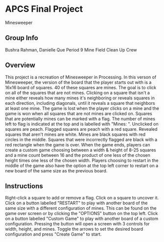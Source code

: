 # APCS Final Project
Minesweeper
## Group Info
Bushra Rahman, Danielle Que
Period 9
Mine Field Clean Up Crew
## Overview
This project is a recreation of Minesweeper in Processing. In this verson of Minesweeper, the version of the board that the player starts out with is a 16x16 board of squares. 40 of these squares are mines. The goal is to click on all of the squares that are not mines. Clicking on a square that isn't a mine either reveals how many mines it's neighboring or reveals squares in each direction, including diagonals, until it reveals a square that neighbors at least one mine. The game is lost when the player clicks on a mine and the game is won when all squares that are not mines are clicked on. Squares that are potentially mines can be marked with a flag.
The number of mines left to flag is indicated at the top and is labelled with "Mines: ".
Unclicked on squares are peach. Flagged squares are peach with a red square. Revealed squares that aren't mines are white. Mines are black squares with red circles in the middle. Squares that were incorrectly flagged are black with a red rectangle when the game is over.
When the game ends, players can create a custom game choosing between a width & height of 8-25 squares and a mine count between 16 and the product of one less of the chosen height times one less of the chosen width.
Players choosing to restart in the middle of the game also have the option at the top left corner to restart on a new board of the same size as the previous board.
## Instructions
Right-click a square to add or remove a flag.
Click on a square to uncover it.
Click on a button labelled "RESTART" to play with another board of the same size with a different configuration of mines. This can be found on the game over screen or by clicking the "OPTIONS" button on the top left.
Click on a button labelled "Custom Game" to play with another board of a custom configuration. Pressing the button will open a screen with 3 controls for width, height, and mines. Toggle the arrows to set the desired board configuration and press "Create Game" to start.